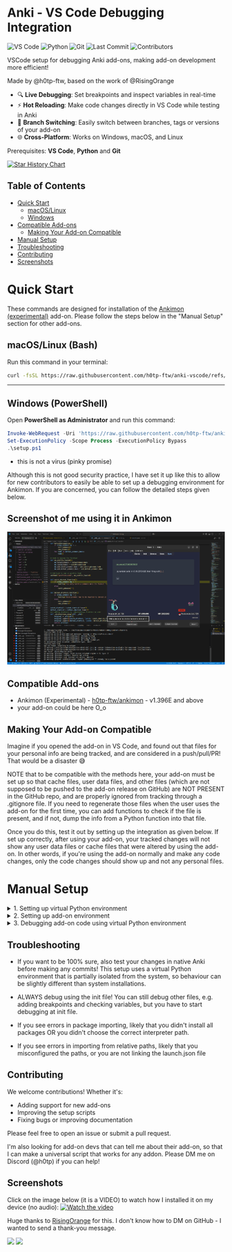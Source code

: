 # Anki - VS Code Debugging Integration

![VS Code](https://img.shields.io/badge/VS%20Code-007ACC?logo=visual-studio-code&logoColor=white)
![Python](https://img.shields.io/badge/Python-3776AB?logo=python&logoColor=white)
![Git](https://img.shields.io/badge/Git-F05032?logo=git&logoColor=white)
![Last Commit](https://img.shields.io/github/last-commit/h0tp-ftw/anki-vscode)
![Contributors](https://img.shields.io/github/contributors/h0tp-ftw/anki-vscode)

VSCode setup for debugging Anki add-ons, making add-on development more efficient! 

Made by @h0tp-ftw, based on the work of @RisingOrange

- 🔍 **Live Debugging**: Set breakpoints and inspect variables in real-time
- ⚡ **Hot Reloading**: Make code changes directly in VS Code while testing in Anki
- 🌿 **Branch Switching**: Easily switch between branches, tags or versions of your add-on
- 🌐 **Cross-Platform**: Works on Windows, macOS, and Linux

Prerequisites: **VS Code**, **Python** and **Git**

[![Star History Chart](https://api.star-history.com/svg?repos=h0tp-ftw/anki-vscode&type=Date)](https://www.star-history.com/#h0tp-ftw/anki-vscode&Date)

## Table of Contents
- [Quick Start](#quick-start)
  - [macOS/Linux](#macoslinux-bash)
  - [Windows](#windows-powershell)
- [Compatible Add-ons](#compatible-add-ons)
  - [Making Your Add-on Compatible](#making-your-add-on-compatible)
- [Manual Setup](#manual-setup)
- [Troubleshooting](#troubleshooting)
- [Contributing](#contributing)
- [Screenshots](#screenshots)


# Quick Start

These commands are designed for installation of the [Ankimon (experimental)](https://github.com/h0tp-ftw/ankimon) add-on. Please follow the steps below in the "Manual Setup" section for other add-ons.

## macOS/Linux (Bash)

Run this command in your terminal:

   ```bash
   curl -fsSL https://raw.githubusercontent.com/h0tp-ftw/anki-vscode/refs/heads/master/setup.sh | bash
   ```

---

## Windows (PowerShell)

Open **PowerShell as Administrator** and run this command:

```powershell
Invoke-WebRequest -Uri 'https://raw.githubusercontent.com/h0tp-ftw/anki-vscode/refs/heads/master/setup.ps1' -OutFile 'setup.ps1'
Set-ExecutionPolicy -Scope Process -ExecutionPolicy Bypass
.\setup.ps1
```
- this is not a virus (pinky promise)

Although this is not good security practice, I have set it up like this to allow for new contributors to easily be able to set up a debugging environment for Ankimon.
If you are concerned, you can follow the detailed steps given below. 


## Screenshot of me using it in Ankimon
![Screenshot](https://raw.githubusercontent.com/h0tp-ftw/anki-addon-vscode-setup/refs/heads/master/Ankimon%20screenshot.png)

## Compatible Add-ons
- Ankimon (Experimental) - [h0tp-ftw/ankimon](https://github.com/h0tp-ftw/ankimon) - v1.396E and above
- your add-on could be here O_o

## Making Your Add-on Compatible
Imagine if you opened the add-on in VS Code, and found out that files for your personal info are being tracked, and are considered in a push/pull/PR! That would be a disaster 😅

NOTE that to be compatible with the methods here, your add-on must be set up so that cache files, user data files, and other files (which are not supposed to be pushed to the add-on release on GitHub) are NOT PRESENT in the GitHub repo, and are properly ignored from tracking through a .gitignore file. If you need to regenerate those files when the user uses the add-on for the first time, you can add functions to check if the file is present, and if not, dump the info from a Python function into that file. 

Once you do this, test it out by setting up the integration as given below. If set up correctly, after using your add-on, your tracked changes will not show any user data files or cache files that were altered by using the add-on. In other words, if you're using the add-on normally and make any code changes, only the code changes should show up and not any personal files.

# Manual Setup
<details>
<summary>1. Setting up virtual Python environment</summary>

- clone this repository to your device

```git clone https://github.com/h0tp-ftw/anki-vscode.git /PATH/TO/DIRECTORY/```

- open the folder at /PATH/TO/DIRECTORY/anki-vscode in VS Code, then open the terminal in VS Code

- create a new python virtual environment in the folder

```python3 -m venv venv```

Here, the first venv is the command for a **virtual environment**, and second venv is for the **folder name**.
- activate this virtual environment

LINUX / MAC : `source venv/bin/activate`

WINDOWS : `venv\Scripts\activate`
- install the necessary packages via pip

```pip install -r requirements.txt```

- try running Anki in terminal by using command `anki` or `./anki` in the virtual environment, it should work and it should be separate than your usual Anki installation ! 

</details>

<details>
<summary>2. Setting up add-on environment</summary>

- clone the repo for your add-on to your device, any folder of your choice. Make sure your add-on is compatible with this integration -    
- choose the directory where Anki data can be stored. This can be your native installation (Anki2 folder), or a new folder to keep it as a separate Anki installation. **Note that later, we will choose this directory using the launch.json file.**

- in this folder, make an `addons21` folder (if it is not there already) and **add a symlink to the correct add-on folder for the GitHub clone/branch of your add-on**.
  For example, if your github repo is h0tp-ftw/ankimon and the directory structure is repo / src / Ankimon for the actual add-on content (which is to be used as the add-on directory in a native install), then the symlink should point to wherever that folder is in your system. 

- now open the folder where you cloned the repo. (Not the add-on folder or Anki folder - the folder where you cloned your add-on repo to)

- after opening, you should see a new `.vscode` folder has been added !

- copy the **launch.json** file from this repository and paste it in that folder (.vscode/launch.json) 

- open the `launch.json` file and edit it to change the Anki directory and to link to the anki binary in venv/bin. Make sure to have the FULL directory, not relative paths. You can also link Anki directory to your native install - to get the same experience, files and add-ons as native.


</details>

<details>
<summary>3. Debugging add-on code using virtual Python environment</summary>

- in VS Code, open the folder where you cloned the repo to.
  
- within that VS Code window, navigate to the `__init.py__` file for the add-on. Note - this is the file we have to open to start our debugging! 

- use the `Python: Select interpreter` VSCode action to set the python interpreter to the one in the just created virtual environemnt (to your venv/bin/python binary)

- in the `__init.py__` file, use the function `Python Debugger: Debug using launch.json` to start debugging ! It may also show up as the name "Python Anki", you might have to pick it every time before debugging. 

If Anki opens up when you do the debugging, CONGRATULATIONS! 

Once you learn about debugging, it can be very valuable to get your code tested ! 

You can also repeat this guide to create multiple environments for your Anki add-ons !

</details>




## Troubleshooting 

- If you want to be 100% sure, also test your changes in native Anki before making any commits! This setup uses a virtual Python environment that is partially isolated from the system, so behaviour can be slightly different than system installations.

- ALWAYS debug using the init file! You can still debug other files, e.g. adding breakpoints and checking variables, but you have to start debugging at init file. 

- If you see errors in package importing, likely that you didn't install all packages OR you didn't choose the correct interpreter path.

- If you see errors in importing from relative paths, likely that you misconfigured the paths, or you are not linking the launch.json file 

## Contributing

We welcome contributions! Whether it's:
- Adding support for new add-ons
- Improving the setup scripts
- Fixing bugs or improving documentation

Please feel free to open an issue or submit a pull request. 

I'm also looking for add-on devs that can tell me about their add-on, so that I can make a universal script that works for any addon. Please DM me on Discord (@h0tp) if you can help!

## Screenshots

Click on the image below (it is a VIDEO) to watch how I installed it on my device (no audio):
[![Watch the video](https://files.catbox.moe/qkujp4.png)](https://files.catbox.moe/svqhrb.mp4)

Huge thanks to [RisingOrange](https://github.com/RisingOrange) for this. I don't know how to DM on GitHub - I wanted to send a thank-you message.

<img src="https://user-images.githubusercontent.com/31575114/212190695-3b80024e-2de5-4a5b-ba7e-921a65ad365c.png" width=500>

<img src="https://user-images.githubusercontent.com/31575114/212190704-170d6d4c-945e-4be2-8607-d585e86e31de.png" width=500>